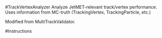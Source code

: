 #TrackVertexAnalyzer
Analyze JetMET-relevant track/vertex performance.
Uses information from MC-truth (TrackingVertex, TrackingParticle, etc.)

Modified from MultiTrackValidator.

#Instructions
